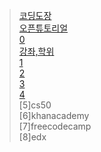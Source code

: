 > [코딩도장](dojang.io) </br>
> [오픈튜토리얼](opentutorials.org) </br>
> [0](TCPschool.com) </br>
> [강좌,학위](cousera.org) </br>
> [1](ocw.mit.edu) </br>
> [2](cplusplus.com) </br>
> [3](udacity.com) </br>
> [4](kldp.org) </br>
> [5]cs50 </br>
> [6]khanacademy </br>
> [7]freecodecamp </br>
> [8]edx </br>
